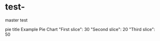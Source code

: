 # test-
master
test



pie
   title Example Pie Chart
   "First slice": 30
   "Second slice": 20
   "Third slice": 50
